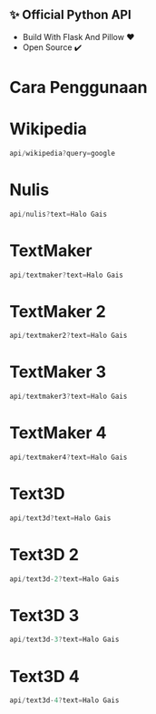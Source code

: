 ## ✨ Official Python API

- Build With Flask And Pillow ♥️
- Open Source ✔️

# Cara Penggunaan

# Wikipedia
```js
api/wikipedia?query=google
```

# Nulis 
```js
api/nulis?text=Halo Gais
```

# TextMaker
```js
api/textmaker?text=Halo Gais
```
# TextMaker 2
```js
api/textmaker2?text=Halo Gais
```

# TextMaker 3
```js
api/textmaker3?text=Halo Gais
```
# TextMaker 4
```js
api/textmaker4?text=Halo Gais
```
# Text3D
```js
api/text3d?text=Halo Gais
```
# Text3D 2
```js
api/text3d-2?text=Halo Gais
```

# Text3D 3
```js
api/text3d-3?text=Halo Gais
```

# Text3D 4
```js
api/text3d-4?text=Halo Gais
```
